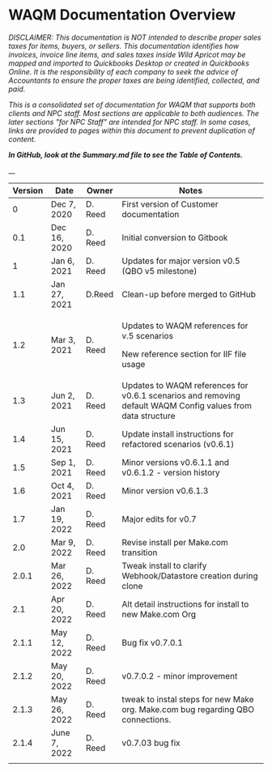 # WAQM Documentation Overview

_DISCLAIMER: This documentation is NOT intended to describe proper sales taxes for items, buyers, or sellers. This documentation identifies how invoices, invoice line items, and sales taxes inside Wild Apricot may be mapped and imported to Quickbooks Desktop or created in Quickbooks Online. It is the responsibility of each company to seek the advice of Accountants to ensure the proper taxes are being identified, collected, and paid._&#x20;

_This is a consolidated set of documentation for WAQM that supports both clients and NPC staff.   Most sections are applicable to both audiences.   The later sections "for NPC Staff" are intended for NPC staff.   In some cases, links are provided to pages within this document to prevent duplication of content._

_**In GitHub, look at the Summary.md file to see the Table of Contents.**_

&#x20;__&#x20;

| **Version** | **Date**     | **Owner** | **Notes**                                                                                                   |
| ----------- | ------------ | --------- | ----------------------------------------------------------------------------------------------------------- |
| 0           | Dec 7, 2020  | D. Reed   | First version of Customer documentation                                                                     |
| 0.1         | Dec 16, 2020 | D. Reed   | Initial conversion to Gitbook                                                                               |
| 1           | Jan 6, 2021  | D. Reed   | Updates for major version v0.5 (QBO v5 milestone)                                                           |
| 1.1         | Jan 27, 2021 | D.Reed    | Clean-up before merged to GitHub                                                                            |
| 1.2         | Mar 3, 2021  | D. Reed   | <p>Updates to WAQM references for v.5 scenarios</p><p>New reference section for IIF file usage</p>          |
| 1.3         | Jun 2, 2021  | D. Reed   | Updates to WAQM references for v0.6.1 scenarios and removing default WAQM Config values from data structure |
| 1.4         | Jun 15, 2021 | D. Reed   | Update install instructions for refactored scenarios (v0.6.1)                                               |
| 1.5         | Sep 1, 2021  | D. Reed   | Minor versions v0.6.1.1 and v0.6.1.2 - version history                                                      |
| 1.6         | Oct 4, 2021  | D. Reed   | Minor version v0.6.1.3                                                                                      |
| 1.7         | Jan 19, 2022 | D. Reed   | Major edits for v0.7                                                                                        |
| 2.0         | Mar 9, 2022  | D. Reed   | Revise install per Make.com transition                                                                      |
| 2.0.1       | Mar 26, 2022 | D. Reed   | Tweak install to clarify Webhook/Datastore creation during clone                                            |
| 2.1         | Apr 20, 2022 | D. Reed   | Alt detail instructions for install to new Make.com Org                                                     |
| 2.1.1       | May 12, 2022 | D. Reed   | Bug fix v0.7.0.1                                                                                            |
| 2.1.2       | May 20, 2022 | D. Reed   | v0.7.0.2 - minor improvement                                                                                |
| 2.1.3       | May 26, 2022 | D. Reed   | tweak to instal steps for new Make org. Make.com bug regarding QBO connections.                             |
| 2.1.4       | June 7, 2022 | D. Reed   | v0.7.03 bug fix                                                                                             |
|             |              |           |                                                                                                             |

##
